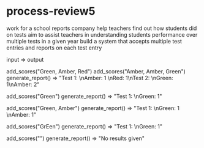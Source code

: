 # process-review5

work for a school reports company
help teachers find out how students did on tests
aim to assist teachers in understanding students performance over multiple tests in a given year
build a system that accepts multiple test entries and reports on each test entry

input => output

add_scores("Green, Amber, Red") add_scores("Amber, Amber, Green") generate_report() => "Test 1: \nAmber: 1 \nRed: 1\nTest 2: \nGreen: 1\nAmber: 2"

add_scores("Green") generate_report() => "Test 1: \nGreen: 1"

add_scores("Green, Amber") generate_report() => "Test 1: \nGreen: 1 \nAmber: 1"

add_scores("GrEen") generate_report() => "Test 1: \nGreen: 1"

add_scores("") generate_report() => "No results given"